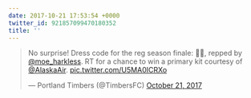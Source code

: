 ```yaml
---
date: 2017-10-21 17:53:54 +0000
twitter_id: 921857099470180352
title: ''
---
```


<blockquote class="twitter-tweet"><p lang="en" dir="ltr">No surprise! Dress code for the reg season finale: 💚💛, repped by <a href="https://twitter.com/moe_harkless?ref_src=twsrc%5Etfw">@moe_harkless</a>. RT for a chance to win a primary kit courtesy of <a href="https://twitter.com/AlaskaAir?ref_src=twsrc%5Etfw">@AlaskaAir</a>. <a href="https://t.co/U5MA0ICRXo">pic.twitter.com/U5MA0ICRXo</a></p>&mdash; Portland Timbers (@TimbersFC) <a href="https://twitter.com/TimbersFC/status/921772316068941825?ref_src=twsrc%5Etfw">October 21, 2017</a></blockquote>
<script async src="https://platform.twitter.com/widgets.js" charset="utf-8"></script>
